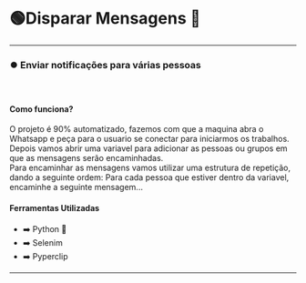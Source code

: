 <h1>🟢Disparar Mensagens 🔴</h1>
<hr>
<h3>⏺️ Enviar notificações para várias pessoas</h3>
<br>

<h4>Como funciona?</h4>
<p>
    O projeto é 90% automatizado, fazemos com que a maquina abra o Whatsapp e peça para o usuario se conectar para iniciarmos os trabalhos. Depois vamos abrir uma variavel para adicionar as pessoas ou grupos em que as mensagens serão encaminhadas.<br>
    Para encaminhar as mensagens vamos utilizar uma estrutura de repetição, dando a seguinte ordem: Para cada pessoa que estiver dentro da variavel, encaminhe a seguinte mensagem...
</p>

<h4>Ferramentas Utilizadas</h4>
<ul>
    <li>➡️ Python 🐍</li>
    <li>➡️ Selenim</li>
    <li>➡️ Pyperclip</li>
</ul>

<hr>
